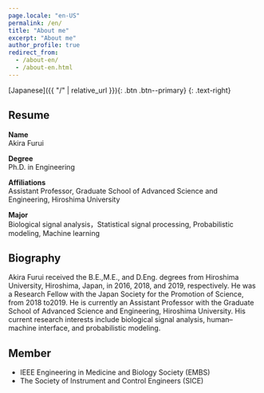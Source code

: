 ```yaml
---
page.locale: "en-US"
permalink: /en/
title: "About me"
excerpt: "About me"
author_profile: true
redirect_from: 
  - /about-en/
  - /about-en.html
---
```


[Japanese]({{ "/" | relative_url }}){: .btn .btn--primary}
{: .text-right}

## Resume

**Name**<br>
Akira Furui

**Degree**<br>
Ph.D. in Engineering

**Affiliations**<br>
Assistant Professor,
Graduate School of Advanced Science and Engineering, Hiroshima University

**Major**<br>
Biological signal analysis，Statistical signal processing, Probabilistic modeling, Machine learning

## Biography

Akira Furui received the B.E.,M.E., and D.Eng. degrees from Hiroshima University, Hiroshima, Japan, in 2016, 2018, and 2019, respectively. He was a Research Fellow with the Japan Society for the Promotion of Science, from 2018 to2019. He is currently an Assistant Professor with the Graduate School of Advanced Science and Engineering, Hiroshima University. His current research interests include biological signal analysis, human–machine interface, and probabilistic modeling.

## Member

- IEEE Engineering in Medicine and Biology Society (EMBS)
- The Society of Instrument and Control Engineers (SICE)
